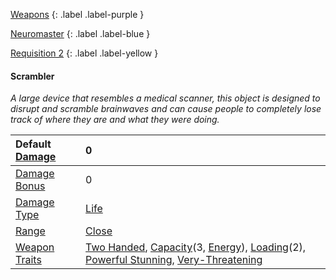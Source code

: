 
[Weapons](Game/Weapons-List)
{: .label .label-purple }

[Neuromaster](Game/Blocks/Neuromaster)
{: .label .label-blue }

[Requisition 2](Game/Deployment#Requisition)
{: .label .label-yellow }
#### Scrambler
*A large device that resembles a medical scanner, this object is designed to disrupt and scramble brainwaves and can cause people to completely lose track of where they are and what they were doing.*

| Default [Damage](Core/Weapons#Calculating%20Damage) | 0                                                                                                                                                                                                                                                                                        |
| :-------------------------------------------------- | :--------------------------------------------------------------------------------------------------------------------------------------------------------------------------------------------------------------------------------------------------------------------------------------- |
| [Damage Bonus](Game/Core/Weapons#Damage%20Bonus)    | 0                                                                                                                                                                                                                                                                                        |
| [Damage Type](Core/Weapons#Damage%20Type)           | [Life](Game/Core/Injury#Life)                                                                                                                                                                                                                                                            |
| [Range](Core/Weapons#Range)                         | [Close](Game/Core/Movement#Close)                                                                                                                                                                                                                                                        |
| [Weapon Traits](Core/Weapon-Traits)                 | [Two Handed](Game/Core/Blocks/Two-Handed), [Capacity](Game/Core/Blocks/Capacity)(3, [Energy](Game/Munition-Details#Energy)), [Loading](Game/Core/Blocks/Loading)(2), [Powerful Stunning](Game/Core/Blocks/Powerful-Stunning), [Very-Threatening](Game/Core/Blocks/Very-Threatening) |
